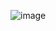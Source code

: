 ![image](https://github.com/rogiuntini10/cartao/assets/79288474/a98da497-f670-4ce3-b874-6baa794a396a)

